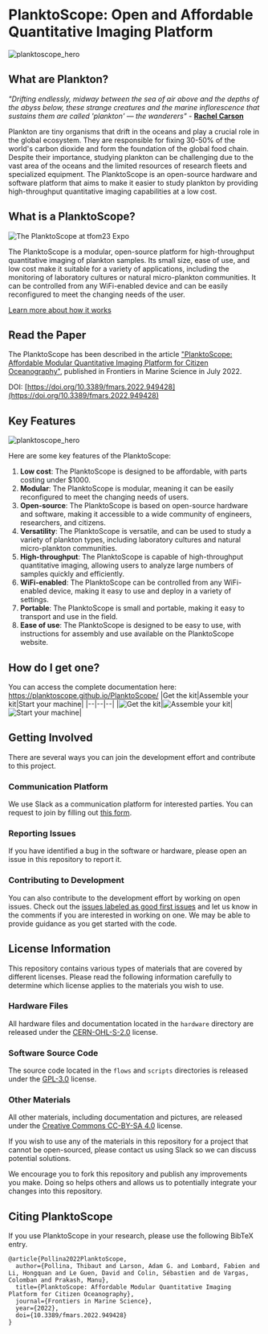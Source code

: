 # PlanktoScope: Open and Affordable Quantitative Imaging Platform

![planktoscope_hero](docs/images/project_description/planktoscope_hero.png)

## What are Plankton?

_"Drifting endlessly, midway between the sea of air above and the depths of the abyss below, these strange creatures and the marine inflorescence that sustains them are called 'plankton' — the wanderers"_ - **[Rachel Carson](https://de.wikipedia.org/wiki/Rachel_Carson)**

Plankton are tiny organisms that drift in the oceans and play a crucial role in the global ecosystem. They are responsible for fixing 30-50% of the world's carbon dioxide and form the foundation of the global food chain. Despite their importance, studying plankton can be challenging due to the vast area of the oceans and the limited resources of research fleets and specialized equipment. The PlanktoScope is an open-source hardware and software platform that aims to make it easier to study plankton by providing high-throughput quantitative imaging capabilities at a low cost.

## What is a PlanktoScope?

![The PlanktoScope at tfom23 Expo](docs/images/planktoscope-buildworkshops-tfom23-expo.jpg)

The PlanktoScope is a modular, open-source platform for high-throughput quantitative imaging of plankton samples. Its small size, ease of use, and low cost make it suitable for a variety of applications, including the monitoring of laboratory cultures or natural micro-plankton communities. It can be controlled from any WiFi-enabled device and can be easily reconfigured to meet the changing needs of the user.

[Learn more about how it works](https://www.planktoscope.org/how-it-works)

## Read the Paper

The PlanktoScope has been described in the article ["PlanktoScope: Affordable Modular Quantitative Imaging Platform for Citizen Oceanography"](https://www.frontiersin.org/articles/10.3389/fmars.2022.949428/full), published in Frontiers in Marine Science in July 2022.

DOI: [https://doi.org/10.3389/fmars.2022.949428](https://doi.org/10.3389/fmars.2022.949428)

## Key Features

![planktoscope_hero](docs/images/project_description/planktoscope_architecture.png)

Here are some key features of the PlanktoScope:

1. **Low cost**: The PlanktoScope is designed to be affordable, with parts costing under $1000.
2. **Modular**: The PlanktoScope is modular, meaning it can be easily reconfigured to meet the changing needs of users.
3. **Open-source**: The PlanktoScope is based on open-source hardware and software, making it accessible to a wide community of engineers, researchers, and citizens.
4. **Versatility**: The PlanktoScope is versatile, and can be used to study a variety of plankton types, including laboratory cultures and natural micro-plankton communities.
5. **High-throughput**: The PlanktoScope is capable of high-throughput quantitative imaging, allowing users to analyze large numbers of samples quickly and efficiently.
6. **WiFi-enabled**: The PlanktoScope can be controlled from any WiFi-enabled device, making it easy to use and deploy in a variety of settings.
7. **Portable**: The PlanktoScope is small and portable, making it easy to transport and use in the field.
8. **Ease of use**: The PlanktoScope is designed to be easy to use, with instructions for assembly and use available on the PlanktoScope website.

## How do I get one?

You can access the complete documentation here: https://planktoscope.github.io/PlanktoScope/
|Get the kit|Assemble your kit|Start your machine|
|--|--|--|
|![Get the kit](docs/images/readme/get_kit.png)|![Assemble your kit](docs/images/readme/assemble_kit.png)|![Start your machine](docs/images/readme/start_pscope.png)|

## Getting Involved

There are several ways you can join the development effort and contribute to this project.

### Communication Platform

We use Slack as a communication platform for interested parties. You can request to join by filling out [this form](https://docs.google.com/forms/d/e/1FAIpQLSfcod-avpzWVmWj42_hW1v2mMSHm0DAGXHxVECFig2dnKHxGQ/viewform).

### Reporting Issues

If you have identified a bug in the software or hardware, please open an issue in this repository to report it.

### Contributing to Development

You can also contribute to the development effort by working on open issues. Check out the [issues labeled as good first issues](https://github.com/PlanktoScope/PlanktoScope/labels/good%20first%20issue) and let us know in the comments if you are interested in working on one. We may be able to provide guidance as you get started with the code.

## License Information

This repository contains various types of materials that are covered by different licenses. Please read the following information carefully to determine which license applies to the materials you wish to use.

### Hardware Files

All hardware files and documentation located in the `hardware` directory are released under the [CERN-OHL-S-2.0](https://ohwr.org/cern_ohl_s_v2.txt) license.

### Software Source Code

The source code located in the `flows` and `scripts` directories is released under the [GPL-3.0](https://www.gnu.org/licenses/gpl-3.0.en.html) license.

### Other Materials

All other materials, including documentation and pictures, are released under the [Creative Commons CC-BY-SA 4.0](https://creativecommons.org/licenses/by-sa/4.0/) license.

If you wish to use any of the materials in this repository for a project that cannot be open-sourced, please contact us using Slack so we can discuss potential solutions.

We encourage you to fork this repository and publish any improvements you make. Doing so helps others and allows us to potentially integrate your changes into this repository.

## Citing PlanktoScope
If you use PlanktoScope in your research, please use the following BibTeX entry.

```
@article{Pollina2022PlanktoScope,
  author={Pollina, Thibaut and Larson, Adam G. and Lombard, Fabien and Li, Hongquan and Le Guen, David and Colin, Sébastien and de Vargas, Colomban and Prakash, Manu},
  title={PlanktoScope: Affordable Modular Quantitative Imaging Platform for Citizen Oceanography},
  journal={Frontiers in Marine Science},
  year={2022},
  doi={10.3389/fmars.2022.949428}
}
```
